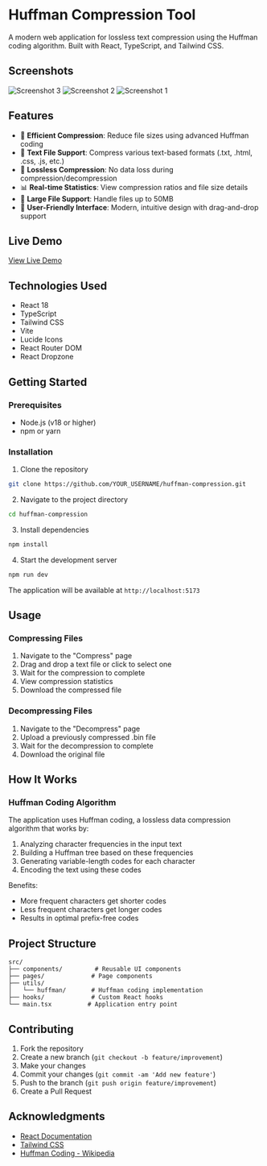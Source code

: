 # Huffman Compression Tool

A modern web application for lossless text compression using the Huffman coding algorithm. Built with React, TypeScript, and Tailwind CSS.

## Screenshots
![Screenshot 3](https://github.com/user-attachments/assets/c8c04297-5062-4f20-9044-1e9d19df33f8)
![Screenshot 2](https://github.com/user-attachments/assets/aac8a2de-7d81-45e4-bf6c-fa52cb31e955)
![Screenshot 1](https://github.com/user-attachments/assets/8c9a87e1-9597-46c4-bac6-96daf7a7adc4)





## Features

- 🚀 **Efficient Compression**: Reduce file sizes using advanced Huffman coding
- 📝 **Text File Support**: Compress various text-based formats (.txt, .html, .css, .js, etc.)
- 🔄 **Lossless Compression**: No data loss during compression/decompression
- 📊 **Real-time Statistics**: View compression ratios and file size details
- 💪 **Large File Support**: Handle files up to 50MB
- 🎯 **User-Friendly Interface**: Modern, intuitive design with drag-and-drop support

## Live Demo

[View Live Demo](#) [<!-- Add your deployed site URL here -->](https://filecompression.netlify.app/)

## Technologies Used

- React 18
- TypeScript
- Tailwind CSS
- Vite
- Lucide Icons
- React Router DOM
- React Dropzone

## Getting Started

### Prerequisites

- Node.js (v18 or higher)
- npm or yarn

### Installation

1. Clone the repository
```bash
git clone https://github.com/YOUR_USERNAME/huffman-compression.git
```

2. Navigate to the project directory
```bash
cd huffman-compression
```

3. Install dependencies
```bash
npm install
```

4. Start the development server
```bash
npm run dev
```

The application will be available at `http://localhost:5173`

## Usage

### Compressing Files

1. Navigate to the "Compress" page
2. Drag and drop a text file or click to select one
3. Wait for the compression to complete
4. View compression statistics
5. Download the compressed file

### Decompressing Files

1. Navigate to the "Decompress" page
2. Upload a previously compressed .bin file
3. Wait for the decompression to complete
4. Download the original file

## How It Works

### Huffman Coding Algorithm

The application uses Huffman coding, a lossless data compression algorithm that works by:

1. Analyzing character frequencies in the input text
2. Building a Huffman tree based on these frequencies
3. Generating variable-length codes for each character
4. Encoding the text using these codes

Benefits:
- More frequent characters get shorter codes
- Less frequent characters get longer codes
- Results in optimal prefix-free codes

## Project Structure

```
src/
├── components/         # Reusable UI components
├── pages/             # Page components
├── utils/
│   └── huffman/       # Huffman coding implementation
├── hooks/             # Custom React hooks
└── main.tsx          # Application entry point
```

## Contributing

1. Fork the repository
2. Create a new branch (`git checkout -b feature/improvement`)
3. Make your changes
4. Commit your changes (`git commit -am 'Add new feature'`)
5. Push to the branch (`git push origin feature/improvement`)
6. Create a Pull Request


## Acknowledgments

- [React Documentation](https://react.dev)
- [Tailwind CSS](https://tailwindcss.com)
- [Huffman Coding - Wikipedia](https://en.wikipedia.org/wiki/Huffman_coding)
